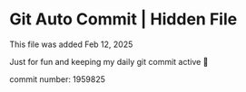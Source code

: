 # Git Auto Commit | Hidden File

This file was added Feb 12, 2025

Just for fun and keeping my daily git commit active 🤪

commit number: 1959825
